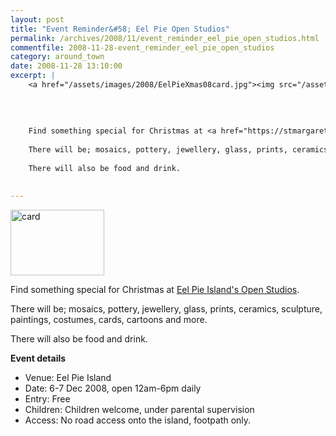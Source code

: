 ```yaml
---
layout: post
title: "Event Reminder&#58; Eel Pie Open Studios"
permalink: /archives/2008/11/event_reminder_eel_pie_open_studios.html
commentfile: 2008-11-28-event_reminder_eel_pie_open_studios
category: around_town
date: 2008-11-28 13:10:00
excerpt: |
    <a href="/assets/images/2008/EelPieXmas08card.jpg"><img src="/assets/images/2008/EelPieXmas08card-thumb.jpg" width="150" height="105" alt="card" class="photo right" /></a>
    
    
    
    
    Find something special for Christmas at <a href="https://stmargarets.london/event/exhibition/200705142011">Eel Pie Island's Open Studios</a>
    
    There will be; mosaics, pottery, jewellery, glass, prints, ceramics, sculpture, paintings, costumes, cards, cartoons and more.
    
    There will also be food and drink.
    

---
```


<a href="/assets/images/2008/EelPieXmas08card.jpg"><img src="/assets/images/2008/EelPieXmas08card-thumb.jpg" width="150" height="105" alt="card" class="photo right" /></a>

Find something special for Christmas at [Eel Pie Island's Open Studios](/event/exhibition/200705142011).

There will be; mosaics, pottery, jewellery, glass, prints, ceramics, sculpture, paintings, costumes, cards, cartoons and more.

There will also be food and drink.

**Event details**

-   Venue: Eel Pie Island
-   Date: 6-7 Dec 2008, open 12am-6pm daily
-   Entry: Free
-   Children: Children welcome, under parental supervision
-   Access: No road access onto the island, footpath only.
